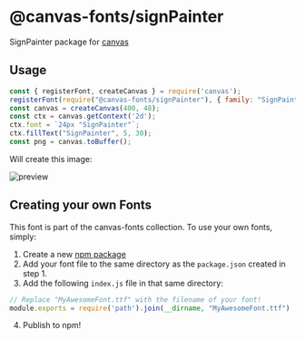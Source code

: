 @canvas-fonts/signPainter
====

SignPainter package for [canvas](https://npmjs.org/package/canvas)

## Usage

```js
const { registerFont, createCanvas } = require('canvas');
registerFont(require("@canvas-fonts/signPainter"), { family: "SignPainter" });
const canvas = createCanvas(400, 48);
const ctx = canvas.getContext('2d');
ctx.font = `24px "SignPainter"`;
ctx.fillText("SignPainter", 5, 30);
const png = canvas.toBuffer();
```

Will create this image:

![preview](https://github.com/retrohacker/canvas-fonts/raw/master/previews/signPainter.png)

## Creating your own Fonts

This font is part of the canvas-fonts collection. To use your own fonts, simply:

1. Create a new [npm package](https://docs.npmjs.com/creating-node-js-modules)
2. Add your font file to the same directory as the `package.json` created in step 1.
3. Add the following `index.js` file in that same directory:

```js
// Replace "MyAwesomeFont.ttf" with the filename of your font!
module.exports = require('path').join(__dirname, "MyAwesomeFont.ttf")
```

4. Publish to npm!